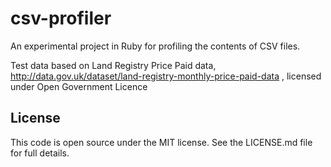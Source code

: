 csv-profiler
============

An experimental project in Ruby for profiling the contents of CSV files.

Test data based on Land Registry Price Paid data, http://data.gov.uk/dataset/land-registry-monthly-price-paid-data , licensed under Open Government Licence

License
-------

This code is open source under the MIT license. See the LICENSE.md file for 
full details.